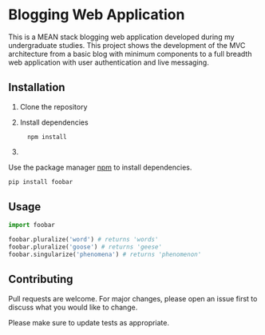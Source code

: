 # Blogging Web Application

This is a MEAN stack blogging web application developed during my undergraduate studies. This project shows the development of the MVC architecture
from a basic blog with minimum components to a full breadth web application with user authentication and live messaging.

## Installation

1. Clone the repository

2. Install dependencies

         npm install

3. 

Use the package manager [npm](https://www.npmjs.com/get-npm) to install dependencies.

```bash
pip install foobar
```

## Usage

```python
import foobar

foobar.pluralize('word') # returns 'words'
foobar.pluralize('goose') # returns 'geese'
foobar.singularize('phenomena') # returns 'phenomenon'
```

## Contributing
Pull requests are welcome. For major changes, please open an issue first to discuss what you would like to change.

Please make sure to update tests as appropriate.
